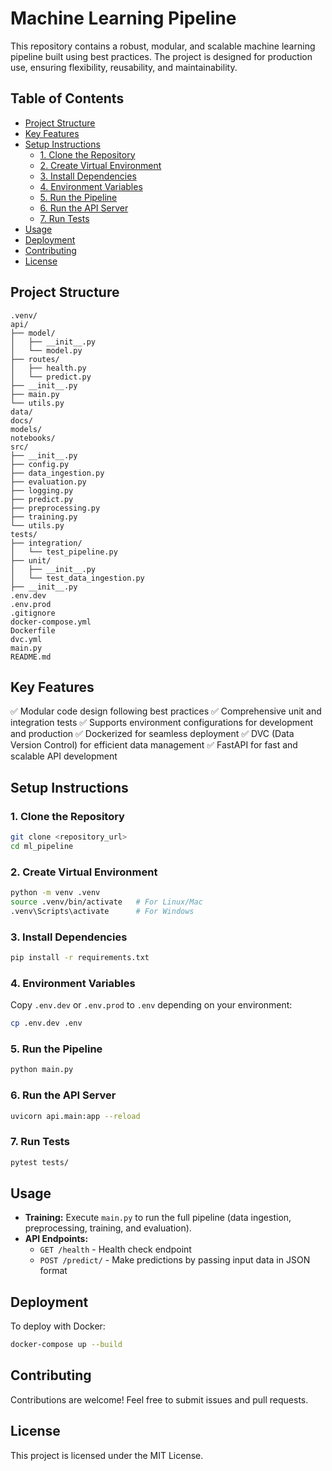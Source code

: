 # Machine Learning Pipeline

This repository contains a robust, modular, and scalable machine learning pipeline built using best practices. The project is designed for production use, ensuring flexibility, reusability, and maintainability.

## Table of Contents
- [Project Structure](#project-structure)
- [Key Features](#key-features)
- [Setup Instructions](#setup-instructions)
  - [1. Clone the Repository](#1-clone-the-repository)
  - [2. Create Virtual Environment](#2-create-virtual-environment)
  - [3. Install Dependencies](#3-install-dependencies)
  - [4. Environment Variables](#4-environment-variables)
  - [5. Run the Pipeline](#5-run-the-pipeline)
  - [6. Run the API Server](#6-run-the-api-server)
  - [7. Run Tests](#7-run-tests)
- [Usage](#usage)
- [Deployment](#deployment)
- [Contributing](#contributing)
- [License](#license)

## Project Structure

```
.venv/
api/
├── model/
│   ├── __init__.py
│   └── model.py
├── routes/
│   ├── health.py
│   └── predict.py
├── __init__.py
├── main.py
└── utils.py
data/
docs/
models/
notebooks/
src/
├── __init__.py
├── config.py
├── data_ingestion.py
├── evaluation.py
├── logging.py
├── predict.py
├── preprocessing.py
├── training.py
└── utils.py
tests/
├── integration/
│   └── test_pipeline.py
├── unit/
│   ├── __init__.py
│   └── test_data_ingestion.py
├── __init__.py
.env.dev
.env.prod
.gitignore
docker-compose.yml
Dockerfile
dvc.yml
main.py
README.md
```

## Key Features

✅ Modular code design following best practices
✅ Comprehensive unit and integration tests
✅ Supports environment configurations for development and production
✅ Dockerized for seamless deployment
✅ DVC (Data Version Control) for efficient data management
✅ FastAPI for fast and scalable API development

## Setup Instructions

### 1. Clone the Repository

```bash
git clone <repository_url>
cd ml_pipeline
```

### 2. Create Virtual Environment

```bash
python -m venv .venv
source .venv/bin/activate   # For Linux/Mac
.venv\Scripts\activate      # For Windows
```

### 3. Install Dependencies

```bash
pip install -r requirements.txt
```

### 4. Environment Variables

Copy `.env.dev` or `.env.prod` to `.env` depending on your environment:

```bash
cp .env.dev .env
```

### 5. Run the Pipeline

```bash
python main.py
```

### 6. Run the API Server

```bash
uvicorn api.main:app --reload
```

### 7. Run Tests

```bash
pytest tests/
```

## Usage

* **Training:** Execute `main.py` to run the full pipeline (data ingestion, preprocessing, training, and evaluation).
* **API Endpoints:**
   * `GET /health` - Health check endpoint
   * `POST /predict/` - Make predictions by passing input data in JSON format

## Deployment

To deploy with Docker:

```bash
docker-compose up --build
```

## Contributing

Contributions are welcome! Feel free to submit issues and pull requests.

## License

This project is licensed under the MIT License.
